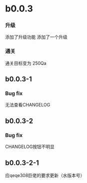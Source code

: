 # b0.0.3
### 升级
添加了升级功能
添加了一个升级
### 通关
通关目标变为 250Qa
## b0.0.3-1
### Bug fix
无法查看CHANGELOG
## b0.0.3-2
### Bug fix
CHANGELOG按钮不明显
## b0.0.3-2-1
应qeqe308巨佬的要求更新（水版本号）